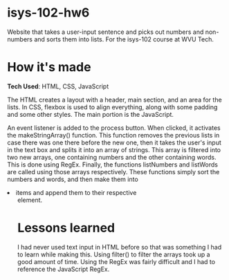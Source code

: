 # isys-102-hw6
Website that takes a user-input sentence and picks out numbers and non-numbers and sorts them into lists. For the isys-102 course at WVU Tech.

# How it's made
**Tech Used**: HTML, CSS, JavaScript

The HTML creates a layout with a header, main section, and an area for the lists. In CSS, flexbox is used to align everything, along with some padding and some other styles. The main portion is the JavaScript. 

An event listener is added to the process button. When clicked, it activates the makeStringArray() function. This function removes the previous lists in case there was one there before the new one, then it takes the user's input in the text box and splits it into an array of strings. This array is filtered into two new arrays, one containing numbers and the other containing words. This is done using RegEx. Finally, the functions listNumbers and listWords are called using those arrays respectively. These functions simply sort the numbers and words, and then make them into <li> items and append them to their respective <ul> element.

# Lessons learned
I had never used text input in HTML before so that was something I had to learn while making this. Using filter() to filter the arrays took up a good amount of time. Using the RegEx was fairly difficult and I had to reference the JavaScript RegEx.
